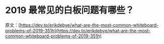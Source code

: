 # 2019 最常见的白板问题有哪些？

原文：[https://dev.to/erikdebye/what-are-the-most-common-whiteboard-problems-of-2019-351h](https://dev.to/erikdebye/what-are-the-most-common-whiteboard-problems-of-2019-351h)